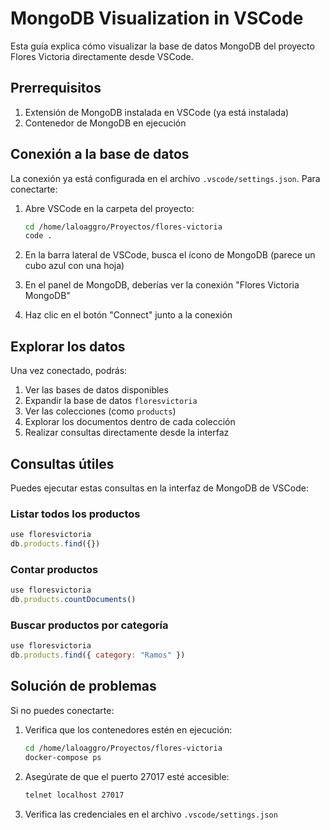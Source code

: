 # MongoDB Visualization in VSCode

Esta guía explica cómo visualizar la base de datos MongoDB del proyecto Flores Victoria directamente
desde VSCode.

## Prerrequisitos

1. Extensión de MongoDB instalada en VSCode (ya está instalada)
2. Contenedor de MongoDB en ejecución

## Conexión a la base de datos

La conexión ya está configurada en el archivo `.vscode/settings.json`. Para conectarte:

1. Abre VSCode en la carpeta del proyecto:

   ```bash
   cd /home/laloaggro/Proyectos/flores-victoria
   code .
   ```

2. En la barra lateral de VSCode, busca el ícono de MongoDB (parece un cubo azul con una hoja)

3. En el panel de MongoDB, deberías ver la conexión "Flores Victoria MongoDB"

4. Haz clic en el botón "Connect" junto a la conexión

## Explorar los datos

Una vez conectado, podrás:

1. Ver las bases de datos disponibles
2. Expandir la base de datos `floresvictoria`
3. Ver las colecciones (como `products`)
4. Explorar los documentos dentro de cada colección
5. Realizar consultas directamente desde la interfaz

## Consultas útiles

Puedes ejecutar estas consultas en la interfaz de MongoDB de VSCode:

### Listar todos los productos

```javascript
use floresvictoria
db.products.find({})
```

### Contar productos

```javascript
use floresvictoria
db.products.countDocuments()
```

### Buscar productos por categoría

```javascript
use floresvictoria
db.products.find({ category: "Ramos" })
```

## Solución de problemas

Si no puedes conectarte:

1. Verifica que los contenedores estén en ejecución:

   ```bash
   cd /home/laloaggro/Proyectos/flores-victoria
   docker-compose ps
   ```

2. Asegúrate de que el puerto 27017 esté accesible:

   ```bash
   telnet localhost 27017
   ```

3. Verifica las credenciales en el archivo `.vscode/settings.json`
